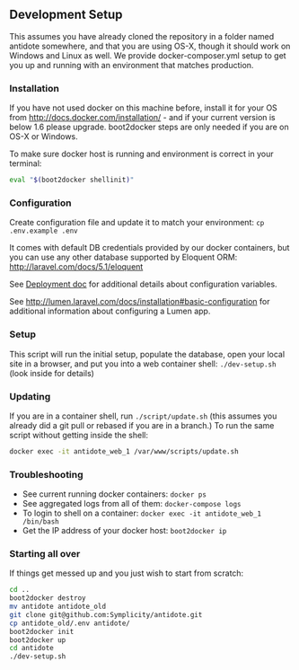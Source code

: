 ## Development Setup

This assumes you have already cloned the repository in a folder named antidote somewhere, and that you are using OS-X, though it should work on Windows and Linux as well. We provide docker-composer.yml setup to get you up and running with an environment that matches production.

### Installation

If you have not used docker on this machine before, install it for your OS from http://docs.docker.com/installation/ - and if your current version is below 1.6 please upgrade. boot2docker steps are only needed if you are on OS-X or Windows.

To make sure docker host is running and environment is correct in your terminal:
```bash
eval "$(boot2docker shellinit)"
```

### Configuration

Create configuration file and update it to match your environment: `cp .env.example .env`

It comes with default DB credentials provided by our docker containers, but you can use any other database supported by Eloquent ORM: http://laravel.com/docs/5.1/eloquent

See [Deployment doc](docs/Deployment.md) for additional details about configuration variables.

See http://lumen.laravel.com/docs/installation#basic-configuration for additional information about configuring a Lumen app.

### Setup

This script will run the initial setup, populate the database, open your local site in a browser, and put you into a web container shell: `./dev-setup.sh` (look inside for details)

### Updating

If you are in a container shell, run `./script/update.sh` (this assumes you already did a git pull or rebased if you are in a branch.) To run the same script without getting inside the shell:
```bash
docker exec -it antidote_web_1 /var/www/scripts/update.sh
```

### Troubleshooting

* See current running docker containers: `docker ps`
* See aggregated logs from all of them: `docker-compose logs`
* To login to shell on a container: `docker exec -it antidote_web_1 /bin/bash`
* Get the IP address of your docker host: `boot2docker ip`

### Starting all over

If things get messed up and you just wish to start from scratch:
```bash
cd ..
boot2docker destroy
mv antidote antidote_old
git clone git@github.com:Symplicity/antidote.git
cp antidote_old/.env antidote/
boot2docker init
boot2docker up
cd antidote
./dev-setup.sh
```
